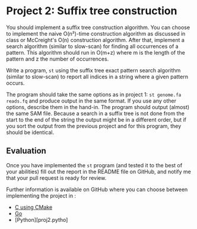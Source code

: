# Project 2: Suffix tree construction

You should implement a suffix tree construction algorithm. You can
choose to implement the naive O(n²)-time construction algorithm as
discussed in class or McCreight's O(n) construction algorithm. After
that, implement a search algorithm (similar to slow-scan) for finding
all occurrences of a pattern. This algorithm should run in O(m+z) where
m is the length of the pattern and z the number of occurrences.

Write a program, `st` using the suffix tree exact pattern search
algorithm (similar to slow-scan) to report all indices in a string where
a given pattern occurs.

The program should take the same options as in project 1:
`st genome.fa reads.fq` and produce output in the same format. If you
use any other options, describe them in the hand-in. The program should
output (almost) the same SAM file. Because a search in a suffix tree is
not done from the start to the end of the string the output might be in
a different order, but if you sort the output from the previous project
and for this program, they should be identical.

## Evaluation

Once you have implemented the `st` program (and tested it to the best of
your abilities) fill out the report in the README file on GitHub, and
notify me that your pull request is ready for review.

Further information is available on GitHub where you can choose between
implementing the project in :

-   [C using CMake](https://classroom.github.com/a/4ndR3xZS)
-   [Go](https://classroom.github.com/a/MwQhgiLU)
-   \[Python\]\[proj2.pytho\]
